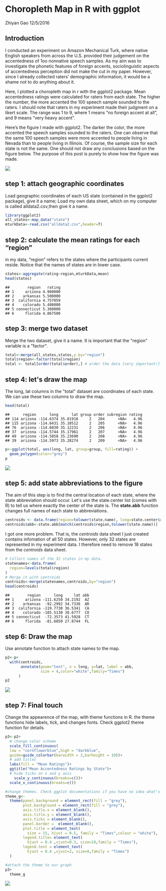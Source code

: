 Choropleth Map in R with ggplot
================
Zhiyan Gao
12/5/2016

Introduction
------------

I conducted an experiment on Amazon Mechanical Turk, where native English speakers from across the U.S. provided their judgement on the accentedness of 1oo nonnative speech samples. As my aim was to investigate the phonetic features of foreign accents, sociolinguistic aspects of accentedness perception did not make the cut in my paper. However, since I already collected raters’ demographic information, it would be a shame not to do anything about it.

Here, I plotted a choropleth map in r with the ggplot2 package. Mean accentedness ratings were calculated for raters from each state. The higher the number, the more accented the 100 speech sample sounded to the raters. I should note that raters in my experiment made their judgment on a likert scale. The range was 1 to 9, where 1 means “no foreign accent at all”, and 9 means “very heavy accent”.

Here’s the figure I made with ggplot2. The darker the color, the more accented the speech samples sounded to the raters. One can observe that the same 100 speech samples were more accented to people living in Nevada than to people living in Illinois. Of course, the sample size for each state is not the same. One should not draw any conclusions based on the figure below. The purpose of this post is purely to show how the figure was made.

<img src="choropleth_map_in_r_with_ggplot_files/figure-markdown_github/unnamed-chunk-1-1.png" style="display: block; margin: auto;" />

step 1: attach geographic coordinates
-------------------------------------

Load geographic coordinates of each US state (contained in the ggplot2 package), give it a name; Load my own data sheet, which on my computer is called alldata2.csv,then give it a name.

``` r
library(ggplot2)
all_states<-map_data("state")
mturkData<-read.csv("alldata2.csv",header=T)
```

step 2: calculate the mean ratings for each “region”
----------------------------------------------------

in my data, “region” refers to the states where the participants current reside. Notice that the names of states are in lower case.

``` r
states<-aggregate(rating~region,mturkData,mean)
head(states)
```

    ##        region   rating
    ## 1     arizona 4.960000
    ## 2    arkansas 5.500000
    ## 3  california 4.757059
    ## 4    colorado 5.480000
    ## 5 connecticut 5.360000
    ## 6     florida 4.867500

step 3: merge two dataset
-------------------------

Merge the two dataset, give it a name. It is important that the "region" variable is a "factor".

``` r
total<-merge(all_states,states,y.by="region")
total$region<-factor(total$region)
total <- total[order(total$order),] # order the data [very important!]
```

step 4: let's draw the map
--------------------------

The long, lat columns in the "total" dataset are coordinates of each state. We can use these two columns to draw the map.

``` r
head(total)
```

    ##      region      long      lat group order subregion rating
    ## 114 arizona -114.6374 35.01918     2   204      <NA>   4.96
    ## 115 arizona -114.6431 35.10512     2   205      <NA>   4.96
    ## 76  arizona -114.6030 35.12231     2   206      <NA>   4.96
    ## 37  arizona -114.5744 35.17961     2   207      <NA>   4.96
    ## 49  arizona -114.5858 35.23690     2   208      <NA>   4.96
    ## 39  arizona -114.5973 35.28274     2   209      <NA>   4.96

``` r
p<-ggplot(total, aes(long, lat, group=group, fill=rating)) +
  geom_polygon(color="grey")
p
```

<img src="choropleth_map_in_r_with_ggplot_files/figure-markdown_github/unnamed-chunk-6-1.png" style="display: block; margin: auto;" />

step 5: add state abbreviations to the figure
---------------------------------------------

The aim of this step is to find the central location of each state, where the state abbreviation should occur. Let's use the state.center list (comes with R) to tell us where exactly the center of the state is. The **state.abb** function changes full names of each state to abbreviations.

``` r
centroids <- data.frame(region=tolower(state.name), long=state.center$x, lat=state.center$y)
centroids$abb<-state.abb[match(centroids$region,tolower(state.name))]
```

I got one more problem. That is, the *centroids* data sheet I just created contains infomation of all 50 states. However, only 32 states are represented in my experiment data. I therefore need to remove 18 states from the *centroids* data sheet.

``` r
# Collect names of the 32 states in my data.
statenames<-data.frame(
  region=levels(total$region)
) 
# Merge it with centroids
centroids<-merge(statenames,centroids,by="region")
head(centroids)
```

    ##        region      long     lat abb
    ## 1     arizona -111.6250 34.2192  AZ
    ## 2    arkansas  -92.2992 34.7336  AR
    ## 3  california -119.7730 36.5341  CA
    ## 4    colorado -105.5130 38.6777  CO
    ## 5 connecticut  -72.3573 41.5928  CT
    ## 6     florida  -81.6850 27.8744  FL

step 6: Draw the map
--------------------

Use annotate function to attach state names to the map.

``` r
p2<-p+
  with(centroids, 
       annotate(geom="text", x = long, y=lat, label = abb, 
                size = 4,color="white",family="Times")
      )
p2
```

![](choropleth_map_in_r_with_ggplot_files/figure-markdown_github/unnamed-chunk-9-1.png)

step 7: Final touch
-------------------

Change the appearence of the map, with theme functions in R. the theme functions hide labels, tick, and changes fonts. Check ggplot2 theme function for details.

``` r
p3<-p2+
  # change color scheme
  scale_fill_continuous(
  low = "cornflowerblue",high = "darkblue",
  guide=guide_colorbar(barwidth = 2,barheight = 10))+
  # add titles
  labs(fill = "Mean Ratings")+
  ggtitle("Mean Accentedness Ratings by State")+
  # hide ticks on x and y axis
    scale_y_continuous(breaks=c())+ 
  scale_x_continuous(breaks=c()) 
```

``` r
#change themes. Check ggplot documentations if you have no idea what's going here
theme_g<-
  theme(panel.background = element_rect(fill = "grey"),
        plot.background = element_rect(fill = "grey"),
        axis.title.x = element_blank(),
        axis.title.y = element_blank(),
        axis.ticks = element_blank(),
        panel.border =  element_blank(),
        plot.title = element_text(
          size = 15, hjust = 0.5, family = "Times",colour = "white"),
        legend.title= element_text(
          hjust = 0.4 ,vjust=0.3, size=10,family = "Times"),
        legend.text = element_text(
          hjust = 0.4 ,vjust=2, size=8,family = "Times")
  )
```

``` r
#attach the theme to our graph
p3+
  theme_g
```

![](choropleth_map_in_r_with_ggplot_files/figure-markdown_github/unnamed-chunk-12-1.png)
